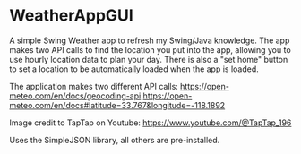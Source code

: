 # WeatherAppGUI

A simple Swing Weather app to refresh my Swing/Java knowledge.
The app makes two API calls to find the location you put into the app, allowing you to use hourly location data to plan your day. There is also a "set home" button to set a location to be automatically loaded when the app is loaded.

The application makes two different API calls:
https://open-meteo.com/en/docs/geocoding-api
https://open-meteo.com/en/docs#latitude=33.767&longitude=-118.1892




Image credit to TapTap on Youtube: https://www.youtube.com/@TapTap_196

Uses the SimpleJSON library, all others are pre-installed.
